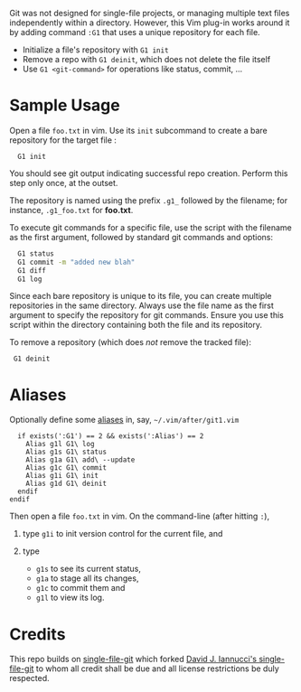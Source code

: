 Git was not designed for single-file projects, or managing multiple text files independently within a directory.
However, this Vim plug-in works around it by adding command `:G1` that uses a unique repository for each file.

- Initialize a file's repository with `G1 init`
- Remove a repo with `G1 deinit`, which does not delete the file itself
- Use `G1 <git-command>` for operations like status, commit, ...

# Sample Usage

Open a file `foo.txt` in vim.
Use its `init` subcommand to create a bare repository for the target file :

```
  G1 init
```

You should see git output indicating successful repo creation.
Perform this step only once, at the outset.

The repository is named using the prefix `.g1_` followed by the filename;
for instance, `.g1_foo.txt` for **foo.txt**.

To execute git commands for a specific file, use the script with the filename as the first argument, followed by standard git commands and options:

```sh
  G1 status
  G1 commit -m "added new blah"
  G1 diff
  G1 log
```

Since each bare repository is unique to its file, you can create multiple repositories in the same directory.
Always use the file name as the first argument to specify the repository for git commands.
Ensure you use this script within the directory containing both the file and its repository.

To remove a repository (which does *not* remove the tracked file):

```
 G1 deinit
```

# Aliases

Optionally define some [aliases](https://github.com/Konfekt/vim-alias) in, say, `~/.vim/after/git1.vim`

```vim
  if exists(':G1') == 2 && exists(':Alias') == 2
    Alias g1l G1\ log
    Alias g1s G1\ status
    Alias g1a G1\ add\ --update
    Alias g1c G1\ commit
    Alias g1i G1\ init
    Alias g1d G1\ deinit
  endif
endif
```

Then open a file `foo.txt` in vim.
On the command-line (after hitting `:`),

1. type `g1i` to init version control for the current file, and
1. type 

    - `g1s` to see its current status,
    - `g1a` to stage all its changes,
    - `g1c` to commit them and
    - `g1l` to view its log.

# Credits

This repo builds on [single-file-git](https://github.com/Konfekt/single-file-git) which forked [David J. Iannucci's single-file-git](https://github.com/kotodharma/single-file-git) to whom all credit shall be due and all license restrictions be duly respected.
